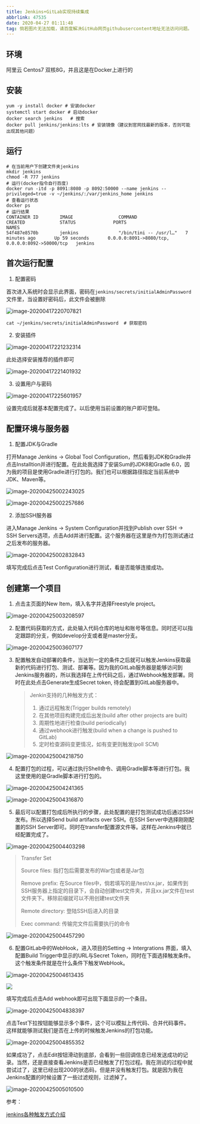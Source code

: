 ```yaml
---
title: Jenkins+GitLab实现持续集成
abbrlink: 47535
date: 2020-04-27 01:11:48
tag: 倘若图片无法加载，请百度解决GitHub网页githubusercontent地址无法访问问题。
---
```


## 环境
阿里云 Centos7 双核8G，并且这是在Docker上进行的
## 安装

```shell
yum -y install docker # 安装docker
systemctl start docker # 启动docker
docker search jenkins	# 搜索
docker pull jenkins/jenkins:lts	# 安装镜像（建议到官网找最新的版本，否则可能出现其他问题）
```
## 运行
```shell
# 在当前用户下创建文件夹jenkins
mkdir jenkins
chmod -R 777 jenkins
# 运行(docker指令自行百度)
docker run -itd -p 8091:8080 -p 8092:50000 --name jenkins --privileged=true -v ~/jenkins/:/var/jenkins_home jenkins
# 查看运行状态
docker ps
# 运行结果
CONTAINER ID        IMAGE                 COMMAND                  CREATED             STATUS              PORTS                                             NAMES
54f487e8570b        jenkins               "/bin/tini -- /usr/l…"   7 minutes ago       Up 59 seconds       0.0.0.0:8091->8080/tcp, 0.0.0.0:8092->50000/tcp   jenkins
```

## 首次运行配置

1. 配置密码

首次进入系统时会显示此界面，密码在`jenkins/secrets/initialAdminPassword`文件里，当设置好密码后，此文件会被删除

![image-20200417220707821](https://raw.githubusercontent.com/KitwahSin/KitwahSin.github.io/pictures/images/image-20200417220707821.png)

```shell
cat ~/jenkins/secrets/initialAdminPassword	# 获取密码
```

2. 安装插件

![image-20200417221232314](https://raw.githubusercontent.com/KitwahSin/KitwahSin.github.io/pictures/images/image-20200417221232314.png)

此处选择安装推荐的插件即可

![image-20200417221401932](https://raw.githubusercontent.com/KitwahSin/KitwahSin.github.io/pictures/images/image-20200417221401932.png)

3. 设置用户与密码

![image-20200417225601957](https://raw.githubusercontent.com/KitwahSin/KitwahSin.github.io/pictures/images/image-20200417225601957.png)

设置完成后就基本配置完成了。以后使用当前设置的账户即可登陆。

## 配置环境与服务器


1. 配置JDK与Gradle

打开Manage Jenkins -> Global Tool Configuration，然后看到JDK和Gradle并点击Installtion并进行配置。在此处我选择了安装Sum的JDK8和Gradle 6.0，因为我的项目是使用Gradle进行打包的。我们也可以根据路径指定当前系统中JDK、Maven等。

![image-20200425002243025](https://raw.githubusercontent.com/KitwahSin/KitwahSin.github.io/pictures/images/image-20200425002243025.png)

![image-20200425002257686](https://raw.githubusercontent.com/KitwahSin/KitwahSin.github.io/pictures/images/image-20200425002257686.png)

2. 添加SSH服务器

进入Manage Jenkins -> System Configuration并找到Publish over SSH -> SSH Servers选项，点击Add并进行配置。这个服务器在这里是作为打包测试通过之后发布的服务器。

![image-20200425002832843](https://raw.githubusercontent.com/KitwahSin/KitwahSin.github.io/pictures/images/image-20200425002832843.png)

填写完成后点击Test Configuration进行测试，看是否能够连接成功。

## 创建第一个项目

1. 点击主页面的New Item，填入名字并选择Freestyle project。

![image-20200425003208597](https://raw.githubusercontent.com/KitwahSin/KitwahSin.github.io/pictures/images/image-20200425003208597.png)

2. 配置代码获取的方式，此处输入代码仓库的地址和账号等信息。同时还可以指定跟踪的分支，例如develop分支或者是master分支。

![image-20200425003607177](https://raw.githubusercontent.com/KitwahSin/KitwahSin.github.io/pictures/images/image-20200425003607177.png)

3. 配置触发自动部署的条件，当达到一定的条件之后就可以触发Jenkins获取最新的代码进行打包、测试、部署等。因为我的GitLab服务器是能够访问到Jenkins服务器的，所以我选择在上传代码之后，通过Webhook触发部署。同时在此处点击Generate生成Secret token, 待会配置到GitLab服务器中。

   > Jenkin支持的几种触发方式：
   >
   > 1. 通过远程触发(Trigger builds remotely)
   > 2. 在其他项目构建完成后出发(build after other projects are built)
   > 3. 周期性地进行检查(build periodically)
   > 4. 通过webhook进行触发(build when a change is pushed to GitLab)
   > 5. 定时检查源码变更情况，如有变更则触发(poll SCM)

![image-20200425004218750](https://raw.githubusercontent.com/KitwahSin/KitwahSin.github.io/pictures/images/image-20200425004218750.png)

4. 配置打包的过程，可以通过执行Shell命令、调用Gradle脚本等进行打包。我这里使用的是Gradle脚本进行打包的。

![image-20200425004241365](https://raw.githubusercontent.com/KitwahSin/KitwahSin.github.io/pictures/images/image-20200425004241365.png)

![image-20200425004316870](https://raw.githubusercontent.com/KitwahSin/KitwahSin.github.io/pictures/images/image-20200425004316870.png)

5. 最后可以配置打包成后所执行的步骤，此处配置的是打包测试成功后通过SSH发布。所以选择Send build artifacts over SSH。在SSH Server中选择刚刚配置的SSH Server即可。同时在transfer配置源文件等。这样在Jenkins中就已经配置完成了。

![image-20200425004403298](https://raw.githubusercontent.com/KitwahSin/KitwahSin.github.io/pictures/images/image-20200425004403298.png)

> Transfer Set
>
> Source files: 指打包后需要发布的War包或者是Jar包
>
> Remove prefix: 在Source files中，倘若填写的是/test/xx.jar，如果传到SSH服务器上指定的目录下，会自动创建test文件夹，并且xx.jar文件在test文件夹下。移除前缀就可以不用创建test文件夹
>
> Remote directory: 登陆SSH后进入的目录
>
> Exec command: 传输完文件后需要执行的命令

![image-20200425004457290](https://raw.githubusercontent.com/KitwahSin/KitwahSin.github.io/pictures/images/image-20200425004457290.png)

6. 配置GitLab中的WebHook，进入项目的Setting -> Intergrations 界面，填入配置Build Trigger中显示的URL与Secret Token，同时在下面选择触发条件。这个触发条件就是在什么条件下触发WebHook。

![image-20200425004613435](https://raw.githubusercontent.com/KitwahSin/KitwahSin.github.io/pictures/images/image-20200425004613435.png)

![](https://raw.githubusercontent.com/KitwahSin/KitwahSin.github.io/pictures/images/image-20200425004730148.png)

填写完成后点击Add webhook即可出现下面显示的一个条目。

![image-20200425004838397](https://raw.githubusercontent.com/KitwahSin/KitwahSin.github.io/pictures/images/image-20200425004838397.png)

点击Test下拉按钮能够显示多个事件，这个可以模拟上传代码、合并代码事件。这样就能够测试我们是否在上传的时候触发Jenkins的打包功能。

![image-20200425004855352](https://raw.githubusercontent.com/KitwahSin/KitwahSin.github.io/pictures/images/image-20200425004855352.png)

如果成功了，点击Edit按钮滑动到底部，会看到一些回调信息已经发送成功的记录。当然，还是直接查看Jenkins是否已经触发了打包过程。我在测试的过程中就尝试过了，这里已经出现200的状态码，但是并没有触发打包。就是因为我在Jenkins配置的时候设置了一些过滤规则，过滤掉了。

![image-20200425005010500](https://raw.githubusercontent.com/KitwahSin/KitwahSin.github.io/pictures/images/image-20200425005010500.png)

参考：

[jenkins各种触发方式介绍](https://blog.csdn.net/anzhuo5151/article/details/101786217?depth_1-utm_source=distribute.pc_relevant.none-task-blog-BlogCommendFromBaidu-1&utm_source=distribute.pc_relevant.none-task-blog-BlogCommendFromBaidu-1)

